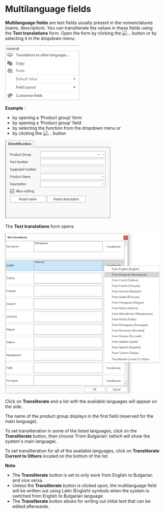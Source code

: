 # Multilanguage fields 

<b>Multilanguage fields</b> are text fields usually present in the nomenclatures (name, description). You can transliterate the values in these fields using the <b>Text translations</b> form. 
Open the form by clicking the ![…](pictures/….png) button or by selecting it in the dropdown menu:

![Dropdown menu](pictures/dd-menut.png) 

<b>Example</b> :
- by opening a ‘Product group’ form
- by opening a ‘Product group’ field
- by selecting the function from the dropdown menu or
- by clicking the ![…](pictures/….png)  button

![Identificator](pictures/identificator.png)

The <b>Text translations</b> form opens

![Text translations](pictures/text-translations.png)
 
Click on <b>Transliterate</b> and a list with the available languages will appear on the side.

The name of the product group displays in the first field (reserved for the main language).

To set transliteration in some of the listed languages, click on the <b>Transliterate</b> button, then choose ‘From Bulgarian’ (which will show the system's main language).
  
To set transliteration for all of the available languages, click on <b>Transliterate Current to Others</b> located on the bottom of the list.

<b>Note</b>:
- The <b>Transliterate</b> button is set to only work from English to Bulgarian and vice versa.
- Unless the <b>Transliterate</b> button is clicked upon, the multilanguage field will be written out using Latin (English) symbols when the system is switched from English to Bulgarian language.
- The <b>Transliterate</b> button allows for writing out initial text that can be edited afterwards.
